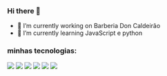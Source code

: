 ### Hi there 👋

- 🔭 I’m currently working on Barberia Don Caldeirão
- 🌱 I’m currently learning  JavaScript e python

### minhas tecnologias:

<div>
 <img src="https://cdn.jsdelivr.net/gh/devicons/devicon/icons/html5/html5-original-wordmark.svg" width"60%"/>
 <img src="https://cdn.jsdelivr.net/gh/devicons/devicon/icons/css3/css3-original-wordmark.svg" />
 <img src="https://cdn.jsdelivr.net/gh/devicons/devicon/icons/javascript/javascript-original.svg" />
 <img src="https://cdn.jsdelivr.net/gh/devicons/devicon/icons/python/python-original.svg" />
 <img src="https://cdn.jsdelivr.net/gh/devicons/devicon/icons/git/git-original-wordmark.svg" />
 <img src="https://cdn.jsdelivr.net/gh/devicons/devicon/icons/github/github-original-wordmark.svg" />                                             
</div>

